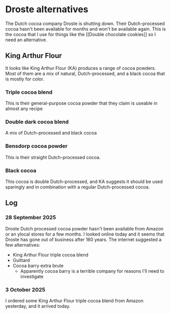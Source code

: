 # Droste alternatives

The Dutch cocoa company Droste is shutting down.  Their Dutch-processed cocoa hasn't been available for months and won't be available again.  This is the cocoa that I use for things like the [[Double chocolate cookies]] so I need an alternative.

## King Arthur Flour
It looks like King Arthur Flour (KA) produces a range of cocoa powders.  Most of them are a mix of natural, Dutch-processed, and a black cocoa that is mostly for color. 

### Triple cocoa blend
This is their general-purpose cocoa powder that they claim is useable in almost any recipe

### Double dark cocoa blend
A mix of Dutch-processed and black cocoa

### Bensdorp cocoa powder
This is their straight Dutch-processed cocoa.

### Black cocoa
This cocoa is double Dutch-processed, and KA suggests it should be used sparingly and in combination with a regular Dutch-processed cocoa.

## Log
### 28 September 2025
Droste Dutch processed cocoa powder hasn't been available from Amazon or an ylocal stores for a few months.  I looked online today and it seems that Droste has gone out of business after 160 years.  The internet suggested a few alternatives:

- King Arthur Flour triple cocoa blend
- Guittard
- Cocoa barry extra brute
    - Apparently cocoa barry is a terrible company for reasons I'll need to investigate
### 3 October 2025
I ordered some King Arthur Flour triple cocoa blend from Amazon yesterday, and it arrived today.